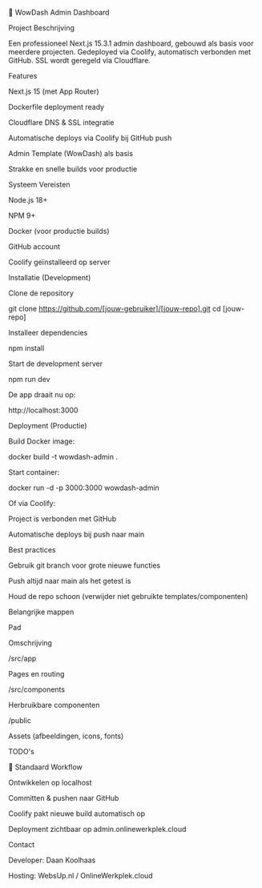 🚀 WowDash Admin Dashboard

Project Beschrijving

Een professioneel Next.js 15.3.1 admin dashboard, gebouwd als basis voor meerdere projecten.
Gedeployed via Coolify, automatisch verbonden met GitHub.
SSL wordt geregeld via Cloudflare.

Features

Next.js 15 (met App Router)

Dockerfile deployment ready

Cloudflare DNS & SSL integratie

Automatische deploys via Coolify bij GitHub push

Admin Template (WowDash) als basis

Strakke en snelle builds voor productie

Systeem Vereisten

Node.js 18+

NPM 9+

Docker (voor productie builds)

GitHub account

Coolify geïnstalleerd op server

Installatie (Development)

Clone de repository

git clone https://github.com/[jouw-gebruiker]/[jouw-repo].git
cd [jouw-repo]

Installeer dependencies

npm install

Start de development server

npm run dev

De app draait nu op:

http://localhost:3000

Deployment (Productie)

Build Docker image:

docker build -t wowdash-admin .

Start container:

docker run -d -p 3000:3000 wowdash-admin

Of via Coolify:

Project is verbonden met GitHub

Automatische deploys bij push naar main

Best practices

Gebruik git branch voor grote nieuwe functies

Push altijd naar main als het getest is

Houd de repo schoon (verwijder niet gebruikte templates/componenten)

Belangrijke mappen

Pad

Omschrijving

/src/app

Pages en routing

/src/components

Herbruikbare componenten

/public

Assets (afbeeldingen, icons, fonts)

TODO's



🔄 Standaard Workflow

Ontwikkelen op localhost

Committen & pushen naar GitHub

Coolify pakt nieuwe build automatisch op

Deployment zichtbaar op admin.onlinewerkplek.cloud

Contact

Developer: Daan Koolhaas

Hosting: WebsUp.nl / OnlineWerkplek.cloud
